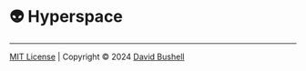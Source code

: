 # 👽 Hyperspace

* * *

[MIT License](/LICENSE) | Copyright © 2024 [David Bushell](https://dbushell.com)
